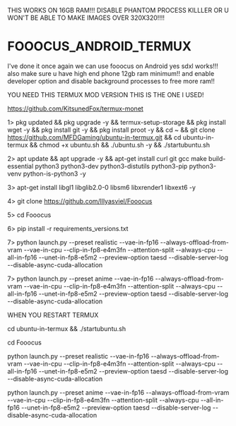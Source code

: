THIS WORKS ON 16GB RAM!!! DISABLE PHANTOM PROCESS KILLLER OR U WON'T BE ABLE TO MAKE IMAGES OVER 320X320!!!!

# FOOOCUS_ANDROID_TERMUX
I've done it once again we can use fooocus on Android yes sdxl works!!!
also make sure u have high end phone 12gb ram minimum!! and enable developer option 
and disable background processes to free more ram!!

YOU NEED THIS TERMUX MOD VERSION THIS IS THE ONE I USED!


https://github.com/KitsunedFox/termux-monet


1> pkg updated && pkg upgrade -y && termux-setup-storage &&
pkg install wget -y && pkg install git -y && pkg install proot -y &&
cd ~ && git clone https://github.com/MFDGaming/ubuntu-in-termux.git && cd ubuntu-in-termux && chmod +x ubuntu.sh && ./ubuntu.sh -y && ./startubuntu.sh 

2> apt update && apt upgrade -y && apt-get install curl git gcc make build-essential python3 python3-dev python3-distutils python3-pip python3-venv python-is-python3 -y 

3> apt-get install libgl1 libglib2.0-0 libsm6 libxrender1 libxext6 -y

4> git clone https://github.com/lllyasviel/Fooocus

5> cd Fooocus

6> pip install -r requirements_versions.txt

7> python launch.py --preset realistic --vae-in-fp16 --always-offload-from-vram --vae-in-cpu --clip-in-fp8-e4m3fn --attention-split --always-cpu  --all-in-fp16 --unet-in-fp8-e5m2 --preview-option taesd --disable-server-log --disable-async-cuda-allocation

7> python launch.py --preset anime --vae-in-fp16 --always-offload-from-vram --vae-in-cpu --clip-in-fp8-e4m3fn --attention-split --always-cpu  --all-in-fp16 --unet-in-fp8-e5m2 --preview-option taesd --disable-server-log --disable-async-cuda-allocation

WHEN YOU RESTART TERMUX 

cd ubuntu-in-termux && ./startubuntu.sh

cd Fooocus

python launch.py --preset realistic --vae-in-fp16 --always-offload-from-vram --vae-in-cpu --clip-in-fp8-e4m3fn --attention-split --always-cpu  --all-in-fp16 --unet-in-fp8-e5m2 --preview-option taesd --disable-server-log --disable-async-cuda-allocation

python launch.py --preset anime --vae-in-fp16 --always-offload-from-vram --vae-in-cpu --clip-in-fp8-e4m3fn --attention-split --always-cpu  --all-in-fp16 --unet-in-fp8-e5m2 --preview-option taesd --disable-server-log --disable-async-cuda-allocation
